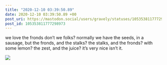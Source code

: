 ```yaml
---
title: "2020-12-10 03:39:50.89"
date: 2020-12-10 03:39:50.89 +00
post_uri: https://mastodon.social/users/gravely/statuses/105353811777298973
post_id: 105353811777298973
---
```

we love the fronds don’t we folks? normally we have the seeds, in a sausage, but the fronds, and the stalks? the stalks, and the fronds? with some lemon? the zest, and the juice? it’s very nice isn’t it.


![](/images/105353811733880981.jpg)

